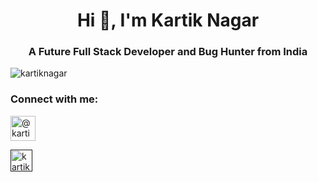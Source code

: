 <h1 align="center">Hi 👋, I'm Kartik Nagar</h1>
<h3 align="center">A Future Full Stack Developer and Bug Hunter from India</h3>

<p align="left"> <img src="https://komarev.com/ghpvc/?username=kartiknagar09&label=Profile%20views&color=0e75b6&style=flat" alt="kartiknagar" /> </p>


<h3 align="left">Connect with me:</h3>
<p align="left">
<a href="https://codepen.io/kartiknagar09" target="blank"><img align="center"  src="https://img.icons8.com/ios/512/codepen.png"  alt="@kartiknagar" height="40" width="40" /></a>
</p>
<p align="left">
<a href="" target="blank"><img align="center" src="https://img.icons8.com/ios/512/twitter.png"   alt="kartiknagar" height="35" width="35" /></a>
</p>
